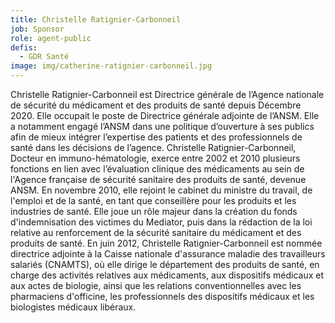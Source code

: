 ```yaml
---
title: Christelle Ratignier-Carbonneil
job: Sponsor
role: agent-public
defis:
  - GDR Santé
image: img/catherine-ratignier-carbonneil.jpg
---
```

Christelle Ratignier-Carbonneil est Directrice générale de l’Agence nationale de sécurité du médicament et des produits de santé depuis Décembre 2020. Elle occupait le poste de Directrice générale adjointe de l’ANSM. Elle a notamment engagé l’ANSM dans une politique d’ouverture à ses publics afin de mieux intégrer l’expertise des patients et des professionnels de santé dans les décisions de l’agence. Christelle Ratignier-Carbonneil, Docteur en immuno-hématologie, exerce entre 2002 et 2010 plusieurs fonctions en lien avec l’évaluation clinique des médicaments au sein de l'Agence française de sécurité sanitaire des produits de santé, devenue ANSM. En novembre 2010, elle rejoint le cabinet du ministre du travail, de l'emploi et de la santé, en tant que conseillère pour les produits et les industries de santé. Elle joue un rôle majeur dans la création du fonds d'indemnisation des victimes du Mediator, puis dans la rédaction de la loi relative au renforcement de la sécurité sanitaire du médicament et des produits de santé. En juin 2012, Christelle Ratignier-Carbonneil est nommée directrice adjointe à la Caisse nationale d'assurance maladie des travailleurs salariés (CNAMTS), où elle dirige le département des produits de santé, en charge des activités relatives aux médicaments, aux dispositifs médicaux et aux actes de biologie, ainsi que les relations conventionnelles avec les pharmaciens d'officine, les professionnels des dispositifs médicaux et les biologistes médicaux libéraux.
